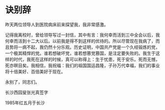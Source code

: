 # 诀别辞

昨天两位领导人到医院病床前来探望我，我非常感激。

记得我离校时，曾给领导写过一封信，其中有言：我何幸而活到三中全会以后，我何幸而活到十二大以后。以前我是得不到这样的优待的。所以尽管现在我病了，而且势将一病不起，我仍然十分乐观。历史证明，中国共产党是一个久经锻炼的党，一个极其精悍的党。谁若想破坏党，谁若想篡党篡国，是注定要失败的。我生于这样的时代，我死在这样的时候，真可以称得上：生于忧患，死于安乐。死而无憾，死亦暝目矣。我相信，我祝福：我们的祖国国运昌隆，子孙万代幸福，我们的事业将十倍美好、百倍美好于现在。

永别了，同志们。

长沙西园叟张光真签字 

1985年红五月于长沙

